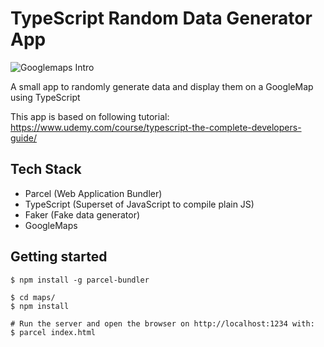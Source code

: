 # TypeScript Random Data Generator App

![Googlemaps Intro](images/googlemaps-intro.jpg)

A small app to randomly generate data and display them on a GoogleMap using TypeScript

This app is based on following tutorial: https://www.udemy.com/course/typescript-the-complete-developers-guide/

## Tech Stack

- Parcel (Web Application Bundler)
- TypeScript (Superset of JavaScript to compile plain JS)
- Faker (Fake data generator)
- GoogleMaps

## Getting started

```shell
$ npm install -g parcel-bundler

$ cd maps/
$ npm install

# Run the server and open the browser on http://localhost:1234 with:
$ parcel index.html
```
